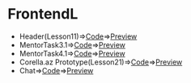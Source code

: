 # FrontendL
 - Header(Lesson11)=>[Code](https://github.com/RavanM/FrontendL/tree/main/Lesson11)=>[Preview](https://codepen.io/ravanm/pen/abYRgvz)
 - MentorTask3.1=>[Code](https://github.com/RavanM/FrontendL/tree/main/MentorTask3.1)=>[Preview](https://codepen.io/ravanm/pen/WNzYpMv)
 - MentorTask4.1=>[Code](https://github.com/RavanM/FrontendL/tree/main/MentorTask4.1)=>[Preview](https://codepen.io/ravanm/pen/JjLxWOW)
 - Corella.az Prototype(Lesson21)=>[Code](https://github.com/RavanM/FrontendL/tree/main/Lesson21)=>[Preview](https://codepen.io/ravanm/pen/dyeryYO)
 - Chat=>[Code](https://github.com/RavanM/FrontendL/tree/main/Chat)=>[Preview](https://codepen.io/ravanm/pen/GRGXxXy)

